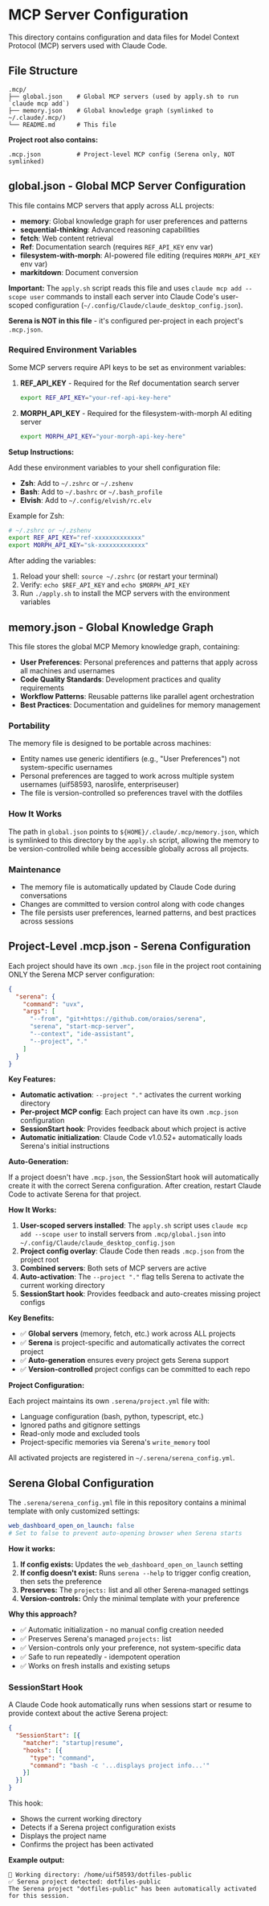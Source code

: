 # MCP Server Configuration

This directory contains configuration and data files for Model Context Protocol (MCP) servers used with Claude Code.

## File Structure

```text
.mcp/
├── global.json    # Global MCP servers (used by apply.sh to run `claude mcp add`)
├── memory.json    # Global knowledge graph (symlinked to ~/.claude/.mcp/)
└── README.md      # This file
```

**Project root also contains:**

```text
.mcp.json          # Project-level MCP config (Serena only, NOT symlinked)
```

## global.json - Global MCP Server Configuration

This file contains MCP servers that apply across ALL projects:

- **memory**: Global knowledge graph for user preferences and patterns
- **sequential-thinking**: Advanced reasoning capabilities
- **fetch**: Web content retrieval
- **Ref**: Documentation search (requires `REF_API_KEY` env var)
- **filesystem-with-morph**: AI-powered file editing (requires `MORPH_API_KEY` env var)
- **markitdown**: Document conversion

**Important:** The `apply.sh` script reads this file and uses `claude mcp add --scope user` commands to install each server into Claude Code's user-scoped configuration (`~/.config/Claude/claude_desktop_config.json`).

**Serena is NOT in this file** - it's configured per-project in each project's `.mcp.json`.

### Required Environment Variables

Some MCP servers require API keys to be set as environment variables:

1. **REF_API_KEY** - Required for the Ref documentation search server
   ```bash
   export REF_API_KEY="your-ref-api-key-here"
   ```

2. **MORPH_API_KEY** - Required for the filesystem-with-morph AI editing server
   ```bash
   export MORPH_API_KEY="your-morph-api-key-here"
   ```

**Setup Instructions:**

Add these environment variables to your shell configuration file:

- **Zsh**: Add to `~/.zshrc` or `~/.zshenv`
- **Bash**: Add to `~/.bashrc` or `~/.bash_profile`
- **Elvish**: Add to `~/.config/elvish/rc.elv`

Example for Zsh:
```bash
# ~/.zshrc or ~/.zshenv
export REF_API_KEY="ref-xxxxxxxxxxxxx"
export MORPH_API_KEY="sk-xxxxxxxxxxxxx"
```

After adding the variables:
1. Reload your shell: `source ~/.zshrc` (or restart your terminal)
2. Verify: `echo $REF_API_KEY` and `echo $MORPH_API_KEY`
3. Run `./apply.sh` to install the MCP servers with the environment variables

## memory.json - Global Knowledge Graph

This file stores the global MCP Memory knowledge graph, containing:

- **User Preferences**: Personal preferences and patterns that apply across all machines and usernames
- **Code Quality Standards**: Development practices and quality requirements
- **Workflow Patterns**: Reusable patterns like parallel agent orchestration
- **Best Practices**: Documentation and guidelines for memory management

### Portability

The memory file is designed to be portable across machines:

- Entity names use generic identifiers (e.g., "User Preferences") not system-specific usernames
- Personal preferences are tagged to work across multiple system usernames (uif58593, naroslife, enterpriseuser)
- The file is version-controlled so preferences travel with the dotfiles

### How It Works

The path in `global.json` points to `${HOME}/.claude/.mcp/memory.json`, which is symlinked to this directory by the `apply.sh` script, allowing the memory to be version-controlled while being accessible globally across all projects.

### Maintenance

- The memory file is automatically updated by Claude Code during conversations
- Changes are committed to version control along with code changes
- The file persists user preferences, learned patterns, and best practices across sessions

## Project-Level .mcp.json - Serena Configuration

Each project should have its own `.mcp.json` file in the project root containing ONLY the Serena MCP server configuration:

```json
{
  "serena": {
    "command": "uvx",
    "args": [
      "--from", "git+https://github.com/oraios/serena",
      "serena", "start-mcp-server",
      "--context", "ide-assistant",
      "--project", "."
    ]
  }
}
```

**Key Features:**

- **Automatic activation**: `--project "."` activates the current working directory
- **Per-project MCP config**: Each project can have its own `.mcp.json` configuration
- **SessionStart hook**: Provides feedback about which project is active
- **Automatic initialization**: Claude Code v1.0.52+ automatically loads Serena's initial instructions

**Auto-Generation:**

If a project doesn't have `.mcp.json`, the SessionStart hook will automatically create it with the correct Serena configuration. After creation, restart Claude Code to activate Serena for that project.

**How It Works:**

1. **User-scoped servers installed**: The `apply.sh` script uses `claude mcp add --scope user` to install servers from `.mcp/global.json` into `~/.config/Claude/claude_desktop_config.json`
2. **Project config overlay**: Claude Code then reads `.mcp.json` from the project root
3. **Combined servers**: Both sets of MCP servers are active
4. **Auto-activation**: The `--project "."` flag tells Serena to activate the current working directory
5. **SessionStart hook**: Provides feedback and auto-creates missing project configs

**Key Benefits:**

- ✅ **Global servers** (memory, fetch, etc.) work across ALL projects
- ✅ **Serena** is project-specific and automatically activates the correct project
- ✅ **Auto-generation** ensures every project gets Serena support
- ✅ **Version-controlled** project configs can be committed to each repo

**Project Configuration:**

Each project maintains its own `.serena/project.yml` file with:

- Language configuration (bash, python, typescript, etc.)
- Ignored paths and gitignore settings
- Read-only mode and excluded tools
- Project-specific memories via Serena's `write_memory` tool

All activated projects are registered in `~/.serena/serena_config.yml`.

## Serena Global Configuration

The `.serena/serena_config.yml` file in this repository contains a minimal template with only customized settings:

```yaml
web_dashboard_open_on_launch: false
# Set to false to prevent auto-opening browser when Serena starts
```

**How it works:**

1. **If config exists:** Updates the `web_dashboard_open_on_launch` setting
2. **If config doesn't exist:** Runs `serena --help` to trigger config creation, then sets the preference
3. **Preserves:** The `projects:` list and all other Serena-managed settings
4. **Version-controls:** Only the minimal template with your preference

**Why this approach?**

- ✅ Automatic initialization - no manual config creation needed
- ✅ Preserves Serena's managed `projects:` list
- ✅ Version-controls only your preference, not system-specific data
- ✅ Safe to run repeatedly - idempotent operation
- ✅ Works on fresh installs and existing setups

### SessionStart Hook

A Claude Code hook automatically runs when sessions start or resume to provide context about the active Serena project:

```json
{
  "SessionStart": [{
    "matcher": "startup|resume",
    "hooks": [{
      "type": "command",
      "command": "bash -c '...displays project info...'"
    }]
  }]
}
```

This hook:

- Shows the current working directory
- Detects if a Serena project configuration exists
- Displays the project name
- Confirms the project has been activated

**Example output:**

```text
📂 Working directory: /home/uif58593/dotfiles-public
✅ Serena project detected: dotfiles-public
The Serena project "dotfiles-public" has been automatically activated for this session.
```
